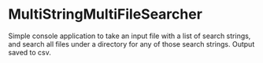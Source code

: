 # MultiStringMultiFileSearcher
Simple console application to take an input file with a list of search strings, and search all files under a directory for any of those search strings.  Output saved to csv.
